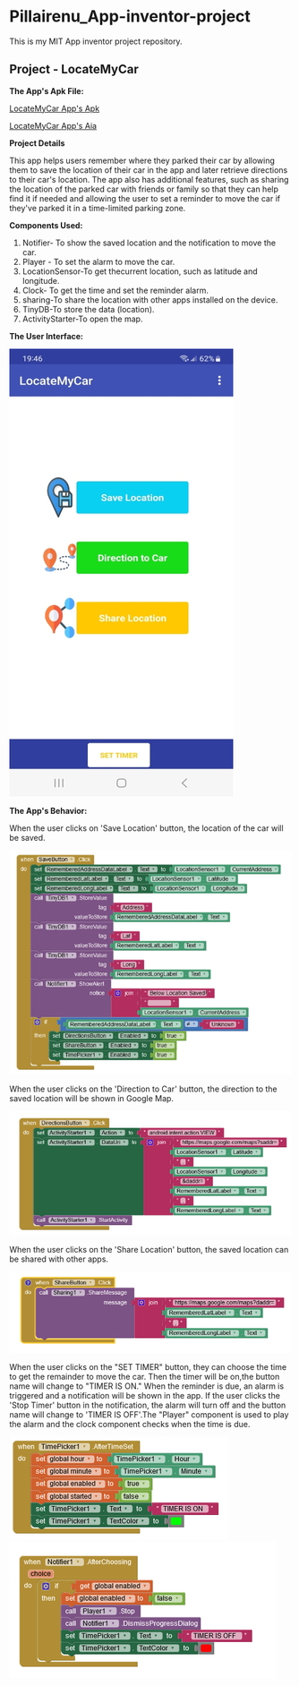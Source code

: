 # Pillairenu_App-inventor-project

This is my MIT App inventor project repository.

## Project - LocateMyCar

**The App's Apk File:**

[LocateMyCar App's Apk](Files/LocateMyCar_Latest.apk)


[LocateMyCar App's Aia](Files/LocateMyCar_Latest.aia)

**Project Details**

This app helps users remember where they parked their car by allowing them to save the location of their car in the app and later retrieve directions to their car's location.
The app also has additional features, such as sharing the location of the parked car with friends or family so that they can help find it if needed and allowing the user to set a reminder to move the car if they've parked it in a time-limited parking zone.

**Components Used:**

1.  Notifier- To show the saved location and the notification to move the car.
2.  Player - To set the alarm to move the car.
3.  LocationSensor-To get thecurrent location, such as latitude and longitude.
4.  Clock- To get the time and set the reminder alarm.
5.  sharing-To share the location with other apps installed on the device.
6.  TinyDB-To store the data (location).
7.  ActivityStarter-To open the map.

**The User Interface:**

<kbd><img src="images/App-ui.jpg" /></kbd>

**The App's Behavior:**

When the user clicks on 'Save Location' button, the location of the car will be saved.

<img src="images/savelocation.png" />


When the user clicks on the 'Direction to Car' button, the direction to the saved location will be shown in Google Map.

<img src="images/directiontocar.png" />

When the user clicks on the 'Share Location' button, the saved location can be shared with other apps.

<img src="images/sharedlocation.png" />

When the user clicks on the "SET TIMER" button, they can choose the time to get the remainder to move the car.
Then the timer will be on,the button name will change to "TIMER IS ON." When the reminder is due, an alarm is triggered and a notification will be shown in the app. If the user clicks the 'Stop Timer' button in the notification, the alarm will turn off and the button name will change to 'TIMER IS OFF'.The "Player" component is used to play the alarm and the clock component checks when the time is due.

<img src="images/Timeron.png" />
<img src="images/Timeroff.png" />

